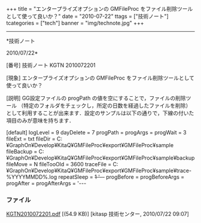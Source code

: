 ﻿+++
title = "エンタープライズオプションの GMFileProc をファイル削除ツールとして使って良いか？"
date = "2010-07-22"
ttags = ["技術ノート"]
tcategories = ["tech"]
banner = "img/technote.jpg"
+++

-----------------------------------------------------------------------------------------------------------------------------

*技術ノート

2010/07/22*


[番号]
技術ノート KGTN 2010072201

[現象]
エンタープライズオプションの GMFileProc
をファイル削除ツールとして使って良いか？

[説明]
GG設定ファイルの progPath の値を空にすることで，ファイルの削除ツール
（特定のフォルダをチェックし，所定の日数を経過したファイルを削除）
として利用することが出来ます．設定のサンプルは以下の通りで，下線の付いた項目のみが意味を持ちます．

[default]
logLevel = 9
dayDelete = 7
progPath =
progArgs =
progWait = 3
fileExt = txt
fileDir = C:¥GraphOn¥Develop¥KitaQ¥GMFileProc¥export¥GMFileProc¥sample
fileBackup =
C:¥GraphOn¥Develop¥KitaQ¥GMFileProc¥export¥GMFileProc¥sample¥backup
fileMove = N
fileTooOld = 3600
traceFile =
C:¥GraphOn¥Develop¥KitaQ¥GMFileProc¥export¥GMFileProc¥sample¥trace-%YYYYMMDD%.log
repeatSleep = ~~1
'--~~
progBefore =
progBeforeArgs =
progAfter =
progAfterArgs =
'---


### ファイル

 
 


[KGTN2010072201.pdf](http://techreport.kitasp.net/attachments/download/235/KGTN2010072201.pdf)
 [(54.9 KB)] [kitasp 技術センター, 2010/07/22
09:07]


 


 

